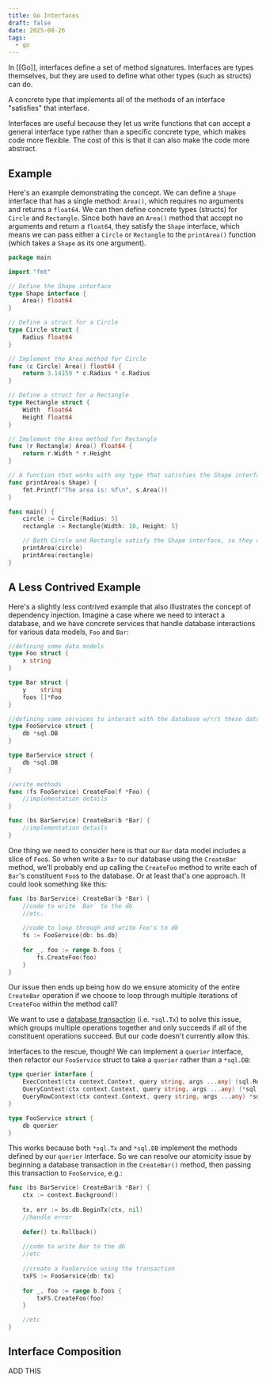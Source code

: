 ```yaml
---
title: Go Interfaces
draft: false
date: 2025-08-26
tags:
  - go
---
```

In [[Go]], interfaces define a set of method signatures. Interfaces are types themselves, but they are used to define what other types (such as structs) can do.

A concrete type that implements all of the methods of an interface "satisfies" that interface.

Interfaces are useful because they let us write functions that can accept a general interface type rather than a specific concrete type, which makes code more flexible. The cost of this is that it can also make the code more abstract.

## Example

Here's an example demonstrating the concept. We can define a `Shape` interface that has a single method: `Area()`, which requires no arguments and returns a `float64`. We can then define concrete types (structs) for `Circle` and `Rectangle`. Since both have an `Area()` method that accept no arguments and return a `float64`, they satisfy the `Shape` interface, which means we can pass either a `Circle` or `Rectangle` to the `printArea()` function (which takes a `Shape` as its one argument).

```go
package main

import "fmt"

// Define the Shape interface
type Shape interface {
    Area() float64
}

// Define a struct for a Circle
type Circle struct {
    Radius float64
}

// Implement the Area method for Circle
func (c Circle) Area() float64 {
    return 3.14159 * c.Radius * c.Radius
}

// Define a struct for a Rectangle
type Rectangle struct {
    Width  float64
    Height float64
}

// Implement the Area method for Rectangle
func (r Rectangle) Area() float64 {
    return r.Width * r.Height
}

// A function that works with any type that satisfies the Shape interface
func printArea(s Shape) {
    fmt.Printf("The area is: %f\n", s.Area())
}

func main() {
    circle := Circle{Radius: 5}
    rectangle := Rectangle{Width: 10, Height: 5}

    // Both Circle and Rectangle satisfy the Shape interface, so they can be passed to printArea
    printArea(circle)
    printArea(rectangle)
}
```

## A Less Contrived Example

Here's a slightly less contrived example that also illustrates the concept of dependency injection. Imagine a case where we need to interact a database, and we have concrete services that handle database interactions for various data models, `Foo` and `Bar`:

```go
//defining some data models
type Foo struct {
	x string
}

type Bar struct {
	y    string
	foos []*Foo
}

//defining some services to interact with the database w/r/t these data models
type FooService struct {
	db *sql.DB
}

type BarService struct {
	db *sql.DB
}

//write methods
func (fs FooService) CreateFoo(f *Foo) {
	//implementation details
}

func (bs BarService) CreateBar(b *Bar) {
	//implementation details
}

```

One thing we need to consider here is that our `Bar` data model includes a slice of `Foo`s. So when write a `Bar` to our database using the `CreateBar` method, we'll probably end up calling the `CreateFoo` method to write each of `Bar`'s constituent `Foo`s to the database. Or at least that's one approach. It could look something like this:

```go
func (bs BarService) CreateBar(b *Bar) {
	//code to write `Bar` to the db
	//etc.
	
	//code to loop through and write Foo's to db
	fs := FooService{db: bs.db}
	
	for _, foo := range b.foos {
		fs.CreateFoo(foo)	
	}
}
```

Our issue then ends up being how do we ensure atomicity of the entire `CreateBar` operation if we choose to loop through multiple iterations of `CreateFoo` within the method call?

We want to use a [database transaction](https://go.dev/doc/database/execute-transactions) (i.e. `*sql.Tx`) to solve this issue, which groups multiple operations together and only succeeds if all of the constituent operations succeed. But our code doesn't currently allow this.

Interfaces to the rescue, though! We can implement a `querier` interface, then refactor our `FooService` struct to take a `querier` rather than a `*sql.DB`:

```go
type querier interface {
	ExecContext(ctx context.Context, query string, args ...any) (sql.Result, error)
	QueryContext(ctx context.Context, query string, args ...any) (*sql.Rows, error)
	QueryRowContext(ctx context.Context, query string, args ...any) *sql.Row
}

type FooService struct {
	db querier
}
```

This works because both `*sql.Tx` and `*sql.DB` implement the methods defined by our `querier` interface. So we can resolve our atomicity issue by beginning a database transaction in the `CreateBar()` method, then passing this transaction to `FooService`, e.g.:

```go
func (bs BarService) CreateBar(b *Bar) {
	ctx := context.Background()
	
	tx, err := bs.db.BeginTx(ctx, nil)
	//handle error
	
	defer() tx.Rollback()
	
	//code to write Bar to the db
	//etc
	
	//create a FooService using the transaction	
	txFS := FooService{db: tx}
	
	for _, foo := range b.foos {
		txFS.CreateFoo(foo)	
	}

	//etc
}
```

## Interface Composition

ADD THIS